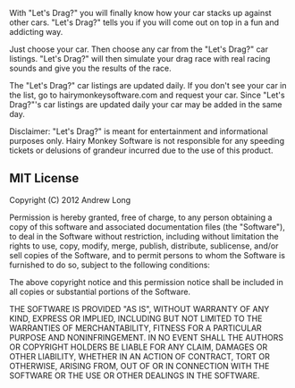 With "Let's Drag?" you will finally know how your car stacks up against other cars.
"Let's Drag?" tells you if you will come out on top in a fun and addicting way.

Just choose your car. Then choose any car from the "Let's Drag?" car listings. "Let's Drag?" will then simulate your drag race with real racing sounds and give you the results of the race. 

The "Let's Drag?" car listings are updated daily. If you don't see your car in the list, go to hairymonkeysoftware.com and request your car. Since "Let's Drag?"'s car listings are updated daily your car may be added in the same day. 

Disclaimer: "Let's Drag?" is meant for entertainment and informational purposes only. Hairy Monkey Software is not responsible for any speeding tickets or delusions of grandeur incurred due to the use of this product.

## MIT License
Copyright (C) 2012 Andrew Long

Permission is hereby granted, free of charge, to any person obtaining a copy of
this software and associated documentation files (the "Software"), to deal in
the Software without restriction, including without limitation the rights to
use, copy, modify, merge, publish, distribute, sublicense, and/or sell copies
of the Software, and to permit persons to whom the Software is furnished to do
so, subject to the following conditions:

The above copyright notice and this permission notice shall be included in all
copies or substantial portions of the Software.

THE SOFTWARE IS PROVIDED "AS IS", WITHOUT WARRANTY OF ANY KIND, EXPRESS OR
IMPLIED, INCLUDING BUT NOT LIMITED TO THE WARRANTIES OF MERCHANTABILITY,
FITNESS FOR A PARTICULAR PURPOSE AND NONINFRINGEMENT. IN NO EVENT SHALL THE
AUTHORS OR COPYRIGHT HOLDERS BE LIABLE FOR ANY CLAIM, DAMAGES OR OTHER
LIABILITY, WHETHER IN AN ACTION OF CONTRACT, TORT OR OTHERWISE, ARISING FROM,
OUT OF OR IN CONNECTION WITH THE SOFTWARE OR THE USE OR OTHER DEALINGS IN THE
SOFTWARE.
